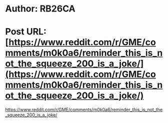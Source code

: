# Author: RB26CA
# Post URL: [https://www.reddit.com/r/GME/comments/m0k0a6/reminder_this_is_not_the_squeeze_200_is_a_joke/](https://www.reddit.com/r/GME/comments/m0k0a6/reminder_this_is_not_the_squeeze_200_is_a_joke/)


https://www.reddit.com/r/GME/comments/m0k0a6/reminder_this_is_not_the_squeeze_200_is_a_joke/